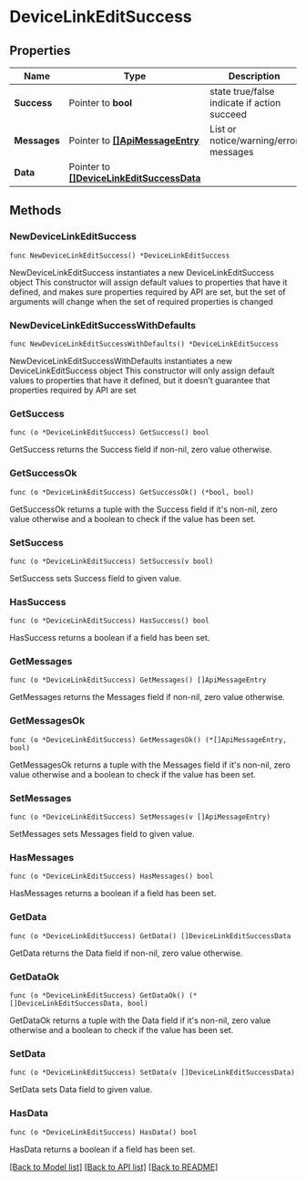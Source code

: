 # DeviceLinkEditSuccess

## Properties

Name | Type | Description | Notes
------------ | ------------- | ------------- | -------------
**Success** | Pointer to **bool** | state true/false indicate if action succeed | [optional] 
**Messages** | Pointer to [**[]ApiMessageEntry**](ApiMessageEntry.md) | List or notice/warning/error messages | [optional] 
**Data** | Pointer to [**[]DeviceLinkEditSuccessData**](DeviceLinkEditSuccessData.md) |  | [optional] 

## Methods

### NewDeviceLinkEditSuccess

`func NewDeviceLinkEditSuccess() *DeviceLinkEditSuccess`

NewDeviceLinkEditSuccess instantiates a new DeviceLinkEditSuccess object
This constructor will assign default values to properties that have it defined,
and makes sure properties required by API are set, but the set of arguments
will change when the set of required properties is changed

### NewDeviceLinkEditSuccessWithDefaults

`func NewDeviceLinkEditSuccessWithDefaults() *DeviceLinkEditSuccess`

NewDeviceLinkEditSuccessWithDefaults instantiates a new DeviceLinkEditSuccess object
This constructor will only assign default values to properties that have it defined,
but it doesn't guarantee that properties required by API are set

### GetSuccess

`func (o *DeviceLinkEditSuccess) GetSuccess() bool`

GetSuccess returns the Success field if non-nil, zero value otherwise.

### GetSuccessOk

`func (o *DeviceLinkEditSuccess) GetSuccessOk() (*bool, bool)`

GetSuccessOk returns a tuple with the Success field if it's non-nil, zero value otherwise
and a boolean to check if the value has been set.

### SetSuccess

`func (o *DeviceLinkEditSuccess) SetSuccess(v bool)`

SetSuccess sets Success field to given value.

### HasSuccess

`func (o *DeviceLinkEditSuccess) HasSuccess() bool`

HasSuccess returns a boolean if a field has been set.

### GetMessages

`func (o *DeviceLinkEditSuccess) GetMessages() []ApiMessageEntry`

GetMessages returns the Messages field if non-nil, zero value otherwise.

### GetMessagesOk

`func (o *DeviceLinkEditSuccess) GetMessagesOk() (*[]ApiMessageEntry, bool)`

GetMessagesOk returns a tuple with the Messages field if it's non-nil, zero value otherwise
and a boolean to check if the value has been set.

### SetMessages

`func (o *DeviceLinkEditSuccess) SetMessages(v []ApiMessageEntry)`

SetMessages sets Messages field to given value.

### HasMessages

`func (o *DeviceLinkEditSuccess) HasMessages() bool`

HasMessages returns a boolean if a field has been set.

### GetData

`func (o *DeviceLinkEditSuccess) GetData() []DeviceLinkEditSuccessData`

GetData returns the Data field if non-nil, zero value otherwise.

### GetDataOk

`func (o *DeviceLinkEditSuccess) GetDataOk() (*[]DeviceLinkEditSuccessData, bool)`

GetDataOk returns a tuple with the Data field if it's non-nil, zero value otherwise
and a boolean to check if the value has been set.

### SetData

`func (o *DeviceLinkEditSuccess) SetData(v []DeviceLinkEditSuccessData)`

SetData sets Data field to given value.

### HasData

`func (o *DeviceLinkEditSuccess) HasData() bool`

HasData returns a boolean if a field has been set.


[[Back to Model list]](../README.md#documentation-for-models) [[Back to API list]](../README.md#documentation-for-api-endpoints) [[Back to README]](../README.md)


